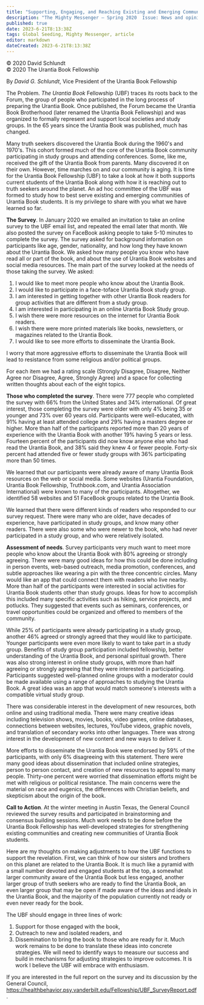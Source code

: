```yaml
---
title: "Supporting, Engaging, and Reaching Existing and Emerging Communities of Urantia Book Readers"
description: "The Mighty Messenger — Spring 2020  Issue: News and opinions for Readers of The Urantia Book"
published: true
date: 2023-6-21T8:13:38Z
tags: Global Seeding, Mighty Messenger, article
editor: markdown
dateCreated: 2023-6-21T8:13:38Z
---
```


<p class="v-card v-sheet theme--light grey lighten-3 px-2">© 2020 David Schlundt<br>© 2020 The Urantia Book Fellowship</p>

By _David G. Schlundt_, Vice President of the Urantia Book Fellowship

The Problem. _The Urantia Book_ Fellowship (UBF) traces its roots back to the Forum, the group of people who participated in the long process of preparing the Urantia Book. Once published, the Forum became the Urantia Book Brotherhood (later renamed the Urantia Book Fellowship) and was organized to formally represent and support local societies and study groups. In the 65 years since the Urantia Book was published, much has changed.

Many truth seekers discovered the Urantia Book during the 1960's and 1970's. This cohort formed much of the core of the Urantia Book community participating in study groups and attending conferences. Some, like me, received the gift of the Urantia Book from parents. Many discovered it on their own. However, time marches on and our community is aging. It is time for the Urantia Book Fellowship (UBF) to take a look at how it both supports current students of the Urantia Book along with how it is reaching out to truth seekers around the planet. An ad hoc committee of the UBF was formed to study how to best serve existing and emerging communities of Urantia Book students. It is my privilege to share with you what we have learned so far.

**The Survey**. In January 2020 we emailed an invitation to take an online survey to the UBF email list, and repeated the email later that month. We also posted the survey on FaceBook asking people to take 5-10 minutes to complete the survey. The survey asked for background information on participants like age, gender, nationality, and how long they have known about the Urantia Book. We asked how many people you know who have read all or part of the book, and about the use of Urantia Book websites and social media resources. The main part of the survey looked at the needs of those taking the survey. We asked:
1. I would like to meet more people who know about the Urantia Book.
2. I would like to participate in a face-toface Urantia Book study group.
3. I am interested in getting together with other Urantia Book readers for group activities that are different from a study group.
4. I am interested in participating in an online Urantia Book Study group.
5. I wish there were more resources on the internet for Urantia Book readers.
6. I wish there were more printed materials like books, newsletters, or magazines related to the Urantia Book.
7. I would like to see more efforts to disseminate the Urantia Book.

I worry that more aggressive efforts to disseminate the Urantia Book will lead to resistance from some religious and/or political groups.

For each item we had a rating scale (Strongly Disagree, Disagree, Neither Agree nor Disagree, Agree, Strongly Agree) and a space for collecting written thoughts about each of the eight topics.

**Those who completed the survey**. There were 777 people who completed the survey with 66% from the United States and 34% international. Of great interest, those completing the survey were older with only 4% being 35 or younger and 73% over 60 years old. Participants were well-educated, with 91% having at least attended college and 29% having a masters degree or higher. More than half of the participants reported more than 20 years of experience with the Urantia Book with another 19% having 5 years or less. Fourteen percent of the participants did now know anyone else who had read the Urantia Book, and 38% said they knew 4 or fewer people. Forty-six percent had attended five or fewer study groups with 36% participating more than 50 times.

We learned that our participants were already aware of many Urantia Book resources on the web or social media. Some websites (Urantia Foundation, Urantia Book Fellowship, Truthbook.com, and Urantia Association International) were known to many of the participants. Altogether, we identified 58 websites and 51 FaceBook groups related to the Urantia Book.

We learned that there were different kinds of readers who responded to our survey request. There were many who are older, have decades of experience, have participated in study groups, and know many other readers. There were also some who were newer to the book, who had never participated in a study group, and who were relatively isolated.

**Assessment of needs**. Survey participants very much want to meet more people who know about the Urantia Book with 80% agreeing or strongly agreeing. There were many good ideas for how this could be done including in person events, web-based outreach, media promotion, conferences, and subtle approaches like wearing a pin with the three concentric circles. Many would like an app that could connect them with readers who live nearby. More than half of the participants were interested in social activities for Urantia Book students other than study groups. Ideas for how to accomplish this included many specific activities such as hiking, service projects, and potlucks. They suggested that events such as seminars, conferences, or travel opportunities could be organized and offered to members of the community.

While 25% of participants were already participating in a study group, another 46% agreed or strongly agreed that they would like to participate. Younger participants were even more likely to want to take part in a study group. Benefits of study group participation included fellowship, better understanding of the Urantia Book, and personal spiritual growth. There was also strong interest in online study groups, with more than half agreeing or strongly agreeing that they were interested in participating. Participants suggested well-planned online groups with a moderator could be made available using a range of approaches to studying the Urantia Book. A great idea was an app that would match someone's interests with a compatible virtual study group.

There was considerable interest in the development of new resources, both online and using traditional media. There were many creative ideas including television shows, movies, books, video games, online databases, connections between websites, lectures, YouTube videos, graphic novels, and translation of secondary works into other languages. There was strong interest in the development of new content and new ways to deliver it.

More efforts to disseminate the Urantia Book were endorsed by 59% of the participants, with only 6% disagreeing with this statement. There were many good ideas about dissemination that included online strategies, person to person contact, and creation of new resources to appeal to many people. Thirty-one percent were worried that dissemination efforts might be met with religious or political resistance. The main concerns were the material on race and eugenics, the differences with Christian beliefs, and skepticism about the origin of the book. 

**Call to Action**. At the winter meeting in Austin Texas, the General Council reviewed the survey results and participated in brainstorming and consensus building sessions. Much work needs to be done before the Urantia Book Fellowship has well-developed strategies for strengthening existing communities and creating new communities of Urantia Book students.

Here are my thoughts on making adjustments to how the UBF functions to support the revelation. First, we can think of how our sisters and brothers on this planet are related to the Urantia Book. It is much like a pyramid with a small number devoted and engaged students at the top, a somewhat larger community aware of the Urantia Book but less engaged, another larger group of truth seekers who are ready to find the Urantia Book, an even larger group that may be open if made aware of the ideas and ideals in the Urantia Book, and the majority of the population currently not ready or even never ready for the book.

The UBF should engage in three lines of work: 
1. Support for those engaged with the book, 
2. Outreach to new and isolated readers, and 
3. Dissemination to bring the book to those who are ready for it. Much work remains to be done to translate these ideas into concrete strategies. We will need to identify ways to measure our success and build in mechanisms for adjusting strategies to improve outcomes. It is work I believe the UBF will embrace with enthusiasm.

If you are interested in the full report on the survey and its discussion by the General Council, https://healthbehavior.psy.vanderbilt.edu/Fellowship/UBF_SurveyReport.pdf.